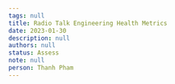 ```yaml
---
tags: null
title: Radio Talk Engineering Health Metrics
date: 2023-01-30
description: null
authors: null
status: Assess
note: null
person: Thanh Pham
---
```


